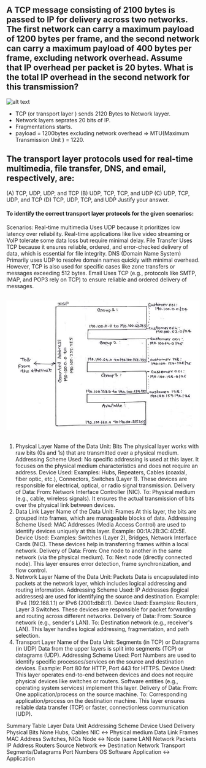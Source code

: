 ##  A TCP message consisting of 2100 bytes is passed to IP for delivery across two networks. The first network can carry a maximum payload of 1200 bytes per frame, and the second network can carry a maximum payload of 400 bytes per frame, excluding network overhead. Assume that IP overhead per packet is 20 bytes. What is the total IP overhead in the second network for this transmission?

![alt text](<Screenshot 2024-12-06 at 12.46.21 AM.png>)

- TCP (or transport layer ) sends 2120 Bytes to Network layyer.
-  Network layers seprates 20 bits of IP.
- Fragmentations starts.
- payload = 1200bytes excluding network overhead  => MTU(Maximum Transmission Unit ) = 1220.

## The transport layer protocols used for real-time multimedia, file transfer, DNS, and email, respectively, are:
(A) TCP, UDP, UDP, and TCP
(B) UDP, TCP, TCP, and UDP
(C) UDP, TCP, UDP, and TCP
(D) TCP, UDP, TCP, and UDP
Justify your answer.

#### To identify the correct transport layer protocols for the given scenarios:

Scenarios:
Real-time multimedia
Uses UDP because it prioritizes low latency over reliability. Real-time applications like live video streaming or VoIP tolerate some data loss but require minimal delay.
File Transfer
Uses TCP because it ensures reliable, ordered, and error-checked delivery of data, which is essential for file integrity.
DNS (Domain Name System)
Primarily uses UDP to resolve domain names quickly with minimal overhead. However, TCP is also used for specific cases like zone transfers or messages exceeding 512 bytes.
Email
Uses TCP (e.g., protocols like SMTP, IMAP, and POP3 rely on TCP) to ensure reliable and ordered delivery of messages.


## 
![alt text](image.png)

##
1. Physical Layer
Name of the Data Unit: Bits
The physical layer works with raw bits (0s and 1s) that are transmitted over a physical medium.
Addressing Scheme Used:
No specific addressing is used at this layer.
It focuses on the physical medium characteristics and does not require an address.
Device Used:
Examples: Hubs, Repeaters, Cables (coaxial, fiber optic, etc.), Connectors, Switches (Layer 1).
These devices are responsible for electrical, optical, or radio signal transmission.
Delivery of Data:
From: Network Interface Controller (NIC).
To: Physical medium (e.g., cable, wireless signals).
It ensures the actual transmission of bits over the physical link between devices.
2. Data Link Layer
Name of the Data Unit: Frames
At this layer, the bits are grouped into frames, which are manageable blocks of data.
Addressing Scheme Used:
MAC Addresses (Media Access Control) are used to identify devices uniquely at this layer.
Example: 00:1A:2B:3C:4D:5E.
Device Used:
Examples: Switches (Layer 2), Bridges, Network Interface Cards (NIC).
These devices help in transferring frames within a local network.
Delivery of Data:
From: One node to another in the same network (via the physical medium).
To: Next node (directly connected node).
This layer ensures error detection, frame synchronization, and flow control.
3. Network Layer
Name of the Data Unit: Packets
Data is encapsulated into packets at the network layer, which includes logical addressing and routing information.
Addressing Scheme Used:
IP Addresses (logical addresses) are used for identifying the source and destination.
Example: IPv4 (192.168.1.1) or IPv6 (2001:db8::1).
Device Used:
Examples: Routers, Layer 3 Switches.
These devices are responsible for packet forwarding and routing across different networks.
Delivery of Data:
From: Source network (e.g., sender's LAN).
To: Destination network (e.g., receiver's LAN).
This layer handles logical addressing, fragmentation, and path selection.
4. Transport Layer
Name of the Data Unit: Segments (in TCP) or Datagrams (in UDP)
Data from the upper layers is split into segments (TCP) or datagrams (UDP).
Addressing Scheme Used:
Port Numbers are used to identify specific processes/services on the source and destination devices.
Example: Port 80 for HTTP, Port 443 for HTTPS.
Device Used:
This layer operates end-to-end between devices and does not require physical devices like switches or routers.
Software entities (e.g., operating system services) implement this layer.
Delivery of Data:
From: One application/process on the source machine.
To: Corresponding application/process on the destination machine.
This layer ensures reliable data transfer (TCP) or faster, connectionless communication (UDP).


Summary Table
Layer	Data Unit	Addressing Scheme	Device Used	Delivery
Physical	Bits	None	Hubs, Cables	NIC ↔ Physical medium
Data Link	Frames	MAC Address	Switches, NICs	Node ↔ Node (same LAN)
Network	Packets	IP Address	Routers	Source Network ↔ Destination Network
Transport	Segments/Datagrams	Port Numbers	OS Software	Application ↔ Application
